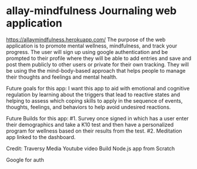 # allay-mindfulness Journaling web application
https://allaymindfulness.herokuapp.com/
The purpose of the web application is to promote mental wellness, mindfulness, and track your progress. The user will sign up using google authentication and be prompted to their profile where they will be able to add entries and save and post them publicly to other users or private for their own tracking. They will be using the the mind-body-based approach that helps people to manage their thoughts and feelings and mental health.


Future goals for this app:
I want this app to aid with emotional and cognitive regulation by learning about the triggers that lead to reactive states and helping to assess which coping skills to apply in the sequence of events, thoughts, feelings, and behaviors to help avoid undesired reactions.  


Future Builds for this app:
#1. Survey once signed in which has a user enter their demographics and take a K10 test and then have a personalized program for wellness based on their results from the test.
#2. Meditation app linked to the dashboard.


Credit:
Traversy Media Youtube video Build Node.js app from Scratch

Google for auth
